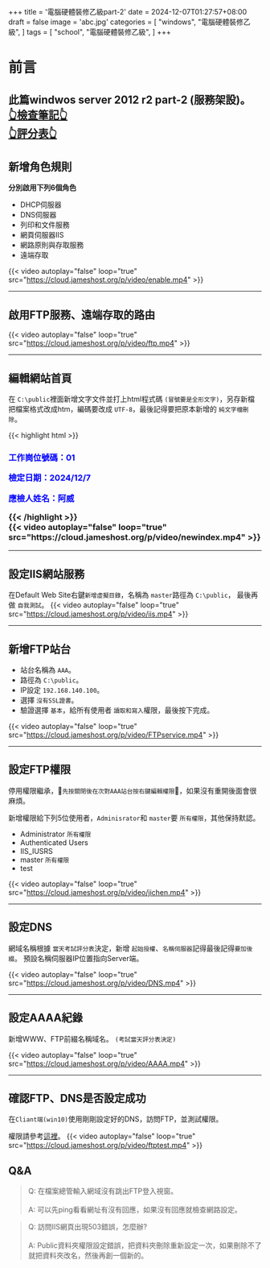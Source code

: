+++
title = '電腦硬體裝修乙級part-2'
date = 2024-12-07T01:27:57+08:00
draft = false
image = 'abc.jpg'
categories = [
    "windows",
    "電腦硬體裝修乙級",
]
tags = [
    "school",
    "電腦硬體裝修乙級",
]
+++


# 前言
此篇windwos server 2012 r2 part-2 (服務架設)。<br>[👆檢查筆記👆](https://hackmd.io/@james87575/HyzeYKxVkl)<br> [👆評分表👆](https://hackmd.io/@james87575/SyNPaJfEkx) 
---


## 新增角色規則
**分別啟用下列6個角色**
- DHCP伺服器
- DNS伺服器
- 列印和文件服務
- 網頁伺服器IIS
- 網路原則與存取服務
- 遠端存取



{{< video autoplay="false" loop="true" src="https://cloud.jameshost.org/p/video/enable.mp4" >}}

---

## 啟用FTP服務、遠端存取的路由


{{< video autoplay="false" loop="true" src="https://cloud.jameshost.org/p/video/ftp.mp4" >}}

---


## 編輯網站首頁
在 ``C:\public``裡面新增文字文件並打上html程式碼 ``(冒號要是全形文字)``，另存新檔把檔案格式改成htm，編碼要改成 ``UTF-8``，最後記得要把原本新增的 ``純文字檔刪除``。

{{< highlight html >}}
<html>
<body>
<h3><font color="blue">
工作崗位號碼：01</p>
檢定日期：2024/12/7</p>
應檢人姓名：阿威</p>
</font>
</body>
</html>
{{< /highlight >}}
<br>
{{< video autoplay="false" loop="true" src="https://cloud.jameshost.org/p/video/newindex.mp4" >}}

---


## 設定IIS網站服務

在Default Web Site右鍵``新增虛擬目錄``，名稱為 ``master``路徑為 ``C:\public``，
最後再做 ``自我測試``。
{{< video autoplay="false" loop="true" src="https://cloud.jameshost.org/p/video/iis.mp4" >}}

---


## 新增FTP站台

- 站台名稱為 ``AAA``。
- 路徑為 ``C:\public``。
- IP設定 ``192.168.140.100``。
- 選擇 ``沒有SSL證書``。
- 驗證選擇 ``基本``，給所有使用者 ``讀取和寫入``權限，最後按下完成。

{{< video autoplay="false" loop="true" src="https://cloud.jameshost.org/p/video/FTPservice.mp4" >}}

---

## 設定FTP權限

停用權限繼承，🛑``先按關閉後在次對AAA站台按右鍵編輯權限``🛑，如果沒有重開後面會很麻煩。

新增權限給下列5位使用者，``Adminisrator``和 ``master``要 ``所有權限``，其他保持默認。
- Administrator ``所有權限``
- Authenticated Users
- IIS_IUSRS
- master        ``所有權限``
- test

{{< video autoplay="false" loop="true" src="https://cloud.jameshost.org/p/video/jichen.mp4" >}}

---

## 設定DNS

網域名稱根據 ``當天考試評分表``決定，新增 ``起始授權``、``名稱伺服器``記得最後記得``要加後綴``。
預設名稱伺服器IP位置指向Server端。

{{< video autoplay="false" loop="true" src="https://cloud.jameshost.org/p/video/DNS.mp4" >}}

---

## 設定AAAA紀錄

新增WWW、FTP前綴名稱域名。 ``(考試當天評分表決定)``

{{< video autoplay="false" loop="true" src="https://cloud.jameshost.org/p/video/AAAA.mp4" >}}

---



## 確認FTP、DNS是否設定成功

在```Cliant端(win10)```使用剛剛設定好的DNS，訪問FTP，並測試權限。

權限請參考[這裡](https://blog.jameshost.org/p/%E9%9B%BB%E8%85%A6%E7%A1%AC%E9%AB%94%E8%A3%9D%E4%BF%AE%E4%B9%99%E7%B4%9Apart-1/#%E8%A8%AD%E5%AE%9A%E8%B3%87%E6%96%99%E5%A4%BE%E6%AC%8A%E9%99%90)。
{{< video autoplay="false" loop="true" src="https://cloud.jameshost.org/p/video/ftptest.mp4" >}}


## Q&A


> Q: 在檔案總管輸入網域沒有跳出FTP登入視窗。<br><br>A: 可以先ping看看網址有沒有回應，如果沒有回應就檢查網路設定。


> Q: 訪問IIS網頁出現503錯誤，怎麼辦?<br><br>A: Public資料夾權限設定錯誤，把資料夾刪除重新設定一次，如果刪除不了就把資料夾改名，然後再創一個新的。


<!-- ## 結尾

**啟用下列6個角色**
- DHCP伺服器
- DNS伺服器
- 列印和文件服務
- 網頁伺服器IIS
- 網路原則與存取服務
- 遠端存取

**設定IIS**
**設定FTP**
**設定DNS**

- [ ] 5.設定網路 -->